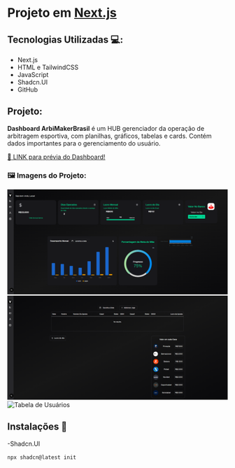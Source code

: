 # Projeto em [Next.js](https://nextjs.org)

## Tecnologias Utilizadas 💻:

- Next.js
- HTML e TailwindCSS
- JavaScript
- Shadcn.UI
- GitHub

## Projeto:

**Dashboard ArbiMakerBrasil** é um HUB gerenciador da operação de arbitragem esportiva, com planilhas, gráficos, tabelas e cards. Contém dados importantes para o gerenciamento do usuário.

[🔗 LINK para prévia do Dashboard!](https://youtu.be/F52lYQiOvwU)

### 🖼️ Imagens do Projeto:

![Painel Principal](./public/fotos/Dashboard-painel.png)
![Tabela de Jogos](./public/fotos/Dashboard-jogos.png)
![Tabela de Usuários](./public/fotos/Dashboard-usuários.png)

## Instalações 🚀

-Shadcn.UI
```bash
npx shadcn@latest init